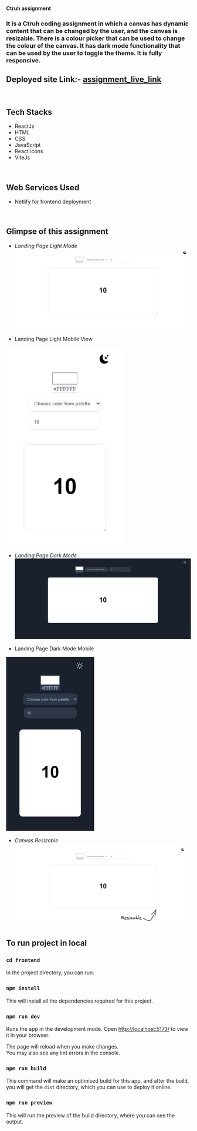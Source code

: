 

#### Ctruh assignment

### It is a Ctruh coding assignment in which a canvas has dynamic content that can be changed by the user, and the canvas is resizable. There is a colour picker that can be used to change the colour of the canvas. It has dark mode functionality that can be used by the user to toggle the theme. It is fully responsive.

## Deployed site Link:- [assignment_live_link](https://ctruh-assignment.netlify.app/)

<br />

## Tech Stacks
   - ReactJs
   - HTML
   - CSS
   - JavaScript
   - React icons
   - ViteJs
<br/>

## Web Services Used
   - Netlify for frontend deployment
<br/>

## Glimpse of this assignment

- _Landing Page Light Mode_
![Landing Page light](https://github.com/Md-Gulzeesh/ctruh_assignment/blob/master/frontend/src/assets/landing_page_light_desktop.png?raw=true)
- <p>Landing Page Light Mobile View</p>
![Landing Page  light Mobile View](https://github.com/Md-Gulzeesh/ctruh_assignment/blob/master/frontend/src/assets/landing_page_light_mobile.png?raw=true)
- _Landing Page Dark Mode_
![Landing Page dark](https://github.com/Md-Gulzeesh/ctruh_assignment/blob/master/frontend/src/assets/landing_page_dark_desktop.png?raw=true)
- <p>Landing Page Dark Mode Mobile</p>
![Landing Page dark Mobile View](https://github.com/Md-Gulzeesh/ctruh_assignment/blob/master/frontend/src/assets/landing_page_dark_mobile.png?raw=true)

 - _Canvas Resizable_
![Canvas Resizable](https://github.com/Md-Gulzeesh/ctruh_assignment/blob/master/frontend/src/assets/landing_page_light_resizable_desktop.png?raw=true)

## To run project in local
### `cd frontend`

In the project directory, you can run:

### `npm install`

This will install all the dependencies required for this project.

### `npm run dev`

Runs the app in the development mode.
Open [http://localhost:5173/](http://localhost:5173/) to view it in your browser.

The page will reload when you make changes.\
You may also see any lint errors in the console.

### `npm run build`

This command will make an optimised build for this app, and after the build, you will get the `dist` directory, which you can use to deploy it online.

### `npm run preview`
This will run the preview of the build directory, where you can see the output.
